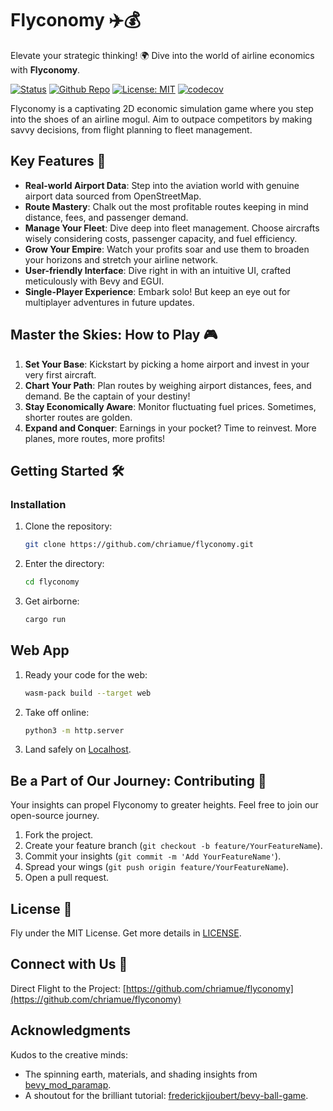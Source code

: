 # Flyconomy ✈️💰

Elevate your strategic thinking! 🌍 Dive into the world of airline economics with **Flyconomy**.

[![Status](https://img.shields.io/badge/status-ideation-blue.svg)](https://github.com/chriamue/flyconomy)
[![Github Repo](https://img.shields.io/badge/github-repo-green.svg)](https://github.com/chriamue/flyconomy)
[![License: MIT](https://img.shields.io/badge/License-MIT-yellow.svg)](https://opensource.org/licenses/MIT)
[![codecov](https://codecov.io/gh/chriamue/flyconomy/branch/main/graph/badge.svg?token=WTP4TXR51N)](https://codecov.io/gh/chriamue/flyconomy)

Flyconomy is a captivating 2D economic simulation game where you step into the shoes of an airline mogul. Aim to outpace competitors by making savvy decisions, from flight planning to fleet management.

## Key Features 🚀

- **Real-world Airport Data**: Step into the aviation world with genuine airport data sourced from OpenStreetMap.
- **Route Mastery**: Chalk out the most profitable routes keeping in mind distance, fees, and passenger demand.
- **Manage Your Fleet**: Dive deep into fleet management. Choose aircrafts wisely considering costs, passenger capacity, and fuel efficiency.
- **Grow Your Empire**: Watch your profits soar and use them to broaden your horizons and stretch your airline network.
- **User-friendly Interface**: Dive right in with an intuitive UI, crafted meticulously with Bevy and EGUI.
- **Single-Player Experience**: Embark solo! But keep an eye out for multiplayer adventures in future updates.

## Master the Skies: How to Play 🎮

1. **Set Your Base**: Kickstart by picking a home airport and invest in your very first aircraft.
2. **Chart Your Path**: Plan routes by weighing airport distances, fees, and demand. Be the captain of your destiny!
3. **Stay Economically Aware**: Monitor fluctuating fuel prices. Sometimes, shorter routes are golden.
4. **Expand and Conquer**: Earnings in your pocket? Time to reinvest. More planes, more routes, more profits!

## Getting Started 🛠️

### Installation

1. Clone the repository:
   ```sh
   git clone https://github.com/chriamue/flyconomy.git
   ```

2. Enter the directory:
   ```sh
   cd flyconomy
   ```

3. Get airborne:
   ```sh
   cargo run
   ```

## Web App

1. Ready your code for the web:
    ```sh
    wasm-pack build --target web
    ```

2. Take off online:
    ```sh
    python3 -m http.server
    ```

3. Land safely on [Localhost](http://localhost:8000).

## Be a Part of Our Journey: Contributing 🤝

Your insights can propel Flyconomy to greater heights. Feel free to join our open-source journey.

1. Fork the project.
2. Create your feature branch (`git checkout -b feature/YourFeatureName`).
3. Commit your insights (`git commit -m 'Add YourFeatureName'`).
4. Spread your wings (`git push origin feature/YourFeatureName`).
5. Open a pull request.

## License 📜

Fly under the MIT License. Get more details in [LICENSE](LICENSE).

## Connect with Us 💌

Direct Flight to the Project: [https://github.com/chriamue/flyconomy](https://github.com/chriamue/flyconomy)

## Acknowledgments

Kudos to the creative minds:

- The spinning earth, materials, and shading insights from [bevy_mod_paramap](https://github.com/nicopap/bevy_mod_paramap/blob/main/examples/earth3d.rs).
- A shoutout for the brilliant tutorial: [frederickjjoubert/bevy-ball-game](https://github.com/frederickjjoubert/bevy-ball-game/tree/Episode-10).
